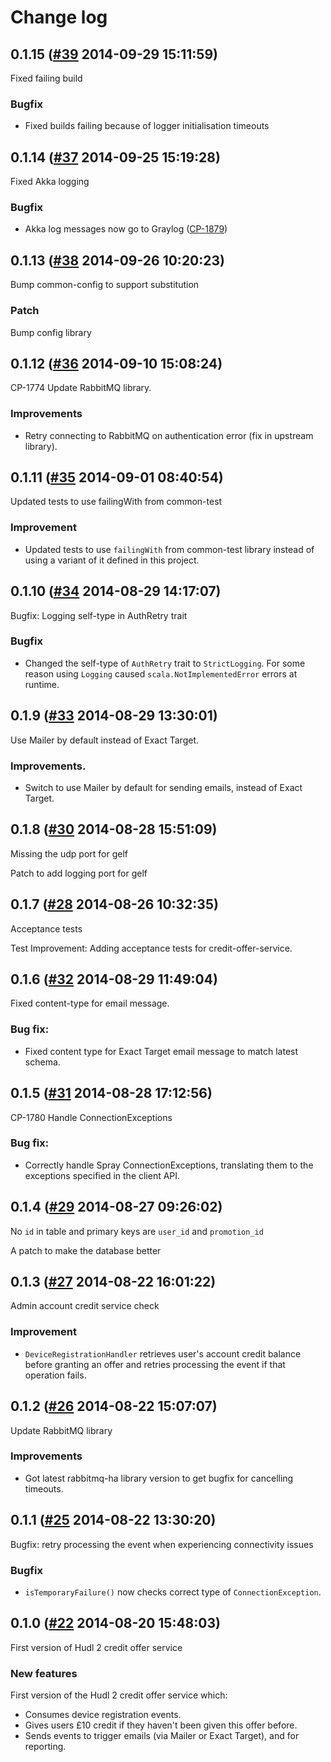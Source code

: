 # Change log

## 0.1.15 ([#39](https://git.mobcastdev.com/Hermes/credit-offer-service/pull/39) 2014-09-29 15:11:59)

Fixed failing build

### Bugfix

- Fixed builds failing because of logger initialisation timeouts

## 0.1.14 ([#37](https://git.mobcastdev.com/Hermes/credit-offer-service/pull/37) 2014-09-25 15:19:28)

Fixed Akka logging

### Bugfix

- Akka log messages now go to Graylog ([CP-1879](http://jira.blinkbox.local/jira/browse/CP-1879))

## 0.1.13 ([#38](https://git.mobcastdev.com/Hermes/credit-offer-service/pull/38) 2014-09-26 10:20:23)

Bump common-config to support substitution

### Patch

Bump config library

## 0.1.12 ([#36](https://git.mobcastdev.com/Hermes/credit-offer-service/pull/36) 2014-09-10 15:08:24)

CP-1774  Update RabbitMQ library.

### Improvements

- Retry connecting to RabbitMQ on authentication error (fix in upstream library).


## 0.1.11 ([#35](https://git.mobcastdev.com/Hermes/credit-offer-service/pull/35) 2014-09-01 08:40:54)

Updated tests to use failingWith from common-test

### Improvement

- Updated tests to use `failingWith` from common-test library instead of using a variant of it defined in this project.

## 0.1.10 ([#34](https://git.mobcastdev.com/Hermes/credit-offer-service/pull/34) 2014-08-29 14:17:07)

Bugfix: Logging self-type in AuthRetry trait 

### Bugfix

- Changed the self-type of `AuthRetry` trait to `StrictLogging`. For some reason using `Logging` caused `scala.NotImplementedError` errors at runtime.

## 0.1.9 ([#33](https://git.mobcastdev.com/Hermes/credit-offer-service/pull/33) 2014-08-29 13:30:01)

Use Mailer by default instead of Exact Target.

### Improvements.

- Switch to use Mailer by default for sending emails, instead of Exact Target.


## 0.1.8 ([#30](https://git.mobcastdev.com/Hermes/credit-offer-service/pull/30) 2014-08-28 15:51:09)

Missing the udp port for gelf

Patch to add logging port for gelf

## 0.1.7 ([#28](https://git.mobcastdev.com/Hermes/credit-offer-service/pull/28) 2014-08-26 10:32:35)

Acceptance tests

Test Improvement: Adding acceptance tests for credit-offer-service. 


## 0.1.6 ([#32](https://git.mobcastdev.com/Hermes/credit-offer-service/pull/32) 2014-08-29 11:49:04)

Fixed content-type for email message.

### Bug fix:

- Fixed content type for Exact Target email message to match latest schema.


## 0.1.5 ([#31](https://git.mobcastdev.com/Hermes/credit-offer-service/pull/31) 2014-08-28 17:12:56)

CP-1780 Handle ConnectionExceptions

### Bug fix:

- Correctly handle Spray ConnectionExceptions, translating them to the exceptions specified in the client API.


## 0.1.4 ([#29](https://git.mobcastdev.com/Hermes/credit-offer-service/pull/29) 2014-08-27 09:26:02)

No `id` in table and primary keys are `user_id` and `promotion_id`

A patch to make the database better

## 0.1.3 ([#27](https://git.mobcastdev.com/Hermes/credit-offer-service/pull/27) 2014-08-22 16:01:22)

Admin account credit service check

### Improvement

- `DeviceRegistrationHandler` retrieves user's account credit balance before granting an offer and retries processing the event if that operation fails.

## 0.1.2 ([#26](https://git.mobcastdev.com/Hermes/credit-offer-service/pull/26) 2014-08-22 15:07:07)

Update RabbitMQ library

### Improvements

- Got latest rabbitmq-ha library version to get bugfix for cancelling timeouts.


## 0.1.1 ([#25](https://git.mobcastdev.com/Hermes/credit-offer-service/pull/25) 2014-08-22 13:30:20)

Bugfix: retry processing the event when experiencing connectivity issues

### Bugfix

- `isTemporaryFailure()` now checks correct type of `ConnectionException`.

## 0.1.0 ([#22](https://git.mobcastdev.com/Hermes/credit-offer-service/pull/22) 2014-08-20 15:48:03)

First version of Hudl 2 credit offer service

### New features

First version of the Hudl 2 credit offer service which:

- Consumes device registration events.
- Gives users £10 credit if they haven't been given this offer before.
- Sends events to trigger emails (via Mailer or Exact Target), and for reporting.


